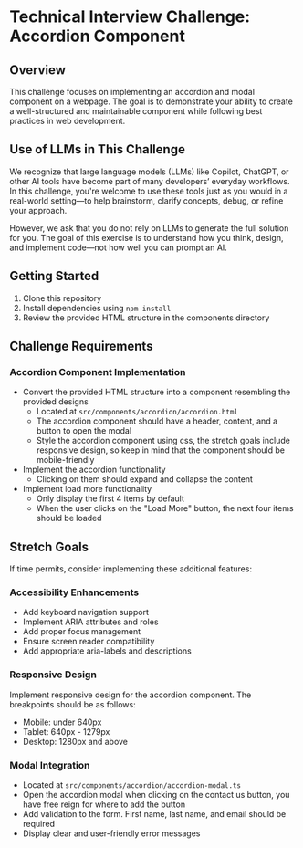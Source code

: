 # Technical Interview Challenge: Accordion Component

## Overview
This challenge focuses on implementing an accordion and modal component on a webpage. The goal is to demonstrate your ability to create a well-structured and maintainable component while following best practices in web development.

## Use of LLMs in This Challenge
We recognize that large language models (LLMs) like Copilot, ChatGPT, or other AI tools have become part of many developers’ everyday workflows. In this challenge, you're welcome to use these tools just as you would in a real-world setting—to help brainstorm, clarify concepts, debug, or refine your approach.

However, we ask that you do not rely on LLMs to generate the full solution for you. The goal of this exercise is to understand how you think, design, and implement code—not how well you can prompt an AI.

## Getting Started
1. Clone this repository
2. Install dependencies using `npm install`
3. Review the provided HTML structure in the components directory

## Challenge Requirements

### Accordion Component Implementation
- Convert the provided HTML structure into a component resembling the provided designs 
    - Located at `src/components/accordion/accordion.html`
    - The accordion component should have a header, content, and a button to open the modal
    - Style the accordion component using css, the stretch goals include responsive design, so keep in mind that the component should be mobile-friendly
- Implement the accordion functionality
    - Clicking on them should expand and collapse the content
- Implement load more functionality
    - Only display the first 4 items by default
    - When the user clicks on the "Load More" button, the next four items should be loaded

## Stretch Goals
If time permits, consider implementing these additional features:

### Accessibility Enhancements
- Add keyboard navigation support
- Implement ARIA attributes and roles
- Add proper focus management
- Ensure screen reader compatibility
- Add appropriate aria-labels and descriptions
  
### Responsive Design
Implement responsive design for the accordion component. The breakpoints should be as follows:
- Mobile: under 640px
- Tablet: 640px - 1279px
- Desktop: 1280px and above

### Modal Integration
- Located at `src/components/accordion/accordion-modal.ts`
- Open the accordion modal when clicking on the contact us button, you have free reign for where to add the button
- Add validation to the form. First name, last name, and email should be required
- Display clear and user-friendly error messages
